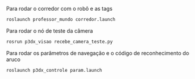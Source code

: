 Para rodar o corredor com o robô e as tags
```bash
roslaunch professor_mundo corredor.launch
```
Para rodar o nó de teste da câmera
```bash
rosrun p3dx_visao recebe_camera_teste.py
```
Para rodar os parâmetros de navegação e o código de reconhecimento do aruco
```bash
roslaunch p3dx_controle param.launch
```
